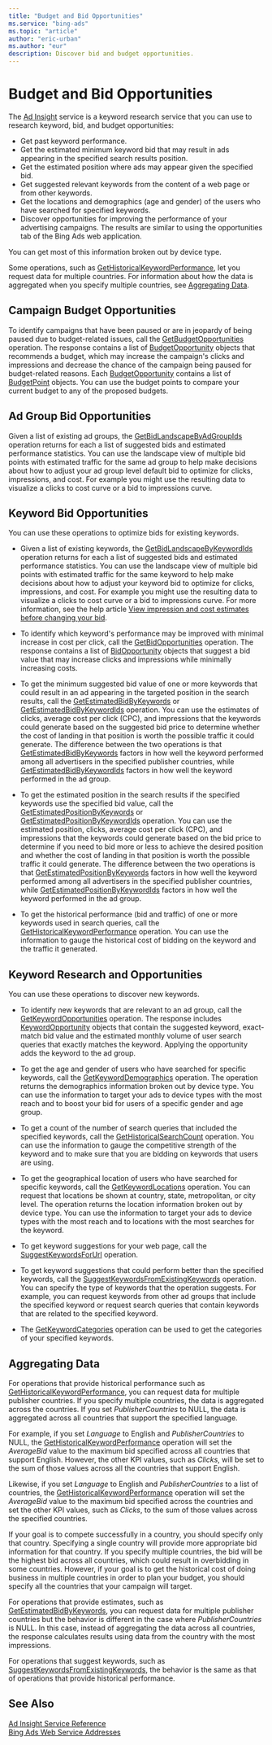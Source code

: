 ```yaml
---
title: "Budget and Bid Opportunities"
ms.service: "bing-ads"
ms.topic: "article"
author: "eric-urban"
ms.author: "eur"
description: Discover bid and budget opportunities.
---
```

# Budget and Bid Opportunities
The [Ad Insight](/binga/bingads/ad-insight-service/ad-insight-service-reference) service is a keyword research service that you can use to research keyword, bid, and budget opportunities:

-   Get past keyword performance.  
-   Get the estimated minimum keyword bid that may result in ads appearing in the specified search results position.  
-   Get the estimated position where ads may appear given the specified bid.  
-   Get suggested relevant keywords from the content of a web page or from other keywords.  
-   Get the locations and demographics (age and gender) of the users who have searched for specified keywords.  
-   Discover opportunities for improving the performance of your advertising campaigns. The results are similar to using the opportunities tab of the Bing Ads web application.  

You can get most of this information broken out by device type.

Some operations, such as [GetHistoricalKeywordPerformance](/binga/bingads/ad-insight-service/gethistoricalkeywordperformance), let you request data for multiple countries. For information about how the data is aggregated when you specify multiple countries, see [Aggregating Data](#aggregate).

## <a name="campaignopportunities"></a>Campaign Budget Opportunities
To identify campaigns that have been paused or are in jeopardy of being paused due to budget-related issues, call the [GetBudgetOpportunities](/binga/bingads/ad-insight-service/getbudgetopportunities) operation. The response contains a list of [BudgetOpportunity](/binga/bingads/ad-insight-service/budgetopportunity) objects that recommends a budget, which may increase the campaign's clicks and impressions and decrease the chance of the campaign being paused for budget-related reasons. Each [BudgetOpportunity](/binga/bingads/ad-insight-service/budgetopportunity) contains a list of [BudgetPoint](/binga/bingads/ad-insight-service/budgetpoint) objects. You can use the budget points to compare your current budget to any of the proposed budgets.

## <a name="adgroupopportunities"></a>Ad Group Bid Opportunities
Given a list of existing ad groups, the [GetBidLandscapeByAdGroupIds](/binga/bingads/ad-insight-service/getbidlandscapebyadgroupids) operation returns for each a list of suggested bids and estimated performance statistics. You can use the landscape view of multiple bid points with estimated traffic for the same ad group to help make decisions about how to adjust your ad group level default bid to optimize for clicks, impressions, and cost. For example you might use the resulting data to visualize a clicks to cost curve or a bid to impressions curve.

## <a name="keywordopportunities"></a>Keyword Bid Opportunities
You can use these operations to optimize bids for existing keywords.

-   Given a list of existing keywords, the [GetBidLandscapeByKeywordIds](/binga/bingads/ad-insight-service/getbidlandscapebykeywordids) operation returns for each a list of suggested bids and estimated performance statistics. You can use the landscape view of multiple bid points with estimated traffic for the same keyword to help make decisions about how to adjust your keyword bid to optimize for clicks, impressions, and cost. For example you might use the resulting data to visualize a clicks to cost curve or a bid to impressions curve. For more information, see the help article [View impression and cost estimates before changing your bid](http://help.bingads.microsoft.com/#apex/3/en/51096/1).

-   To identify which keyword's performance may be improved with minimal increase in cost per click, call the [GetBidOpportunities](/binga/bingads/ad-insight-service/getbidopportunities) operation. The response contains a list of [BidOpportunity](/binga/bingads/ad-insight-service/bidopportunity) objects that suggest a bid value that may increase clicks and impressions while minimally increasing costs.

-   To get the minimum suggested bid value of one or more keywords that could result in an ad appearing in the targeted position in the search results, call the [GetEstimatedBidByKeywords](/binga/bingads/ad-insight-service/getestimatedbidbykeywords) or [GetEstimatedBidByKeywordIds](/binga/bingads/ad-insight-service/getestimatedbidbykeywordids) operation. You can use the estimates of clicks, average cost per click (CPC), and impressions that the keywords could generate based on the suggested bid price to determine whether the cost of landing in that position is worth the possible traffic it could generate. The difference between the two operations is that [GetEstimatedBidByKeywords](/binga/bingads/ad-insight-service/getestimatedbidbykeywords) factors in how well the keyword performed among all advertisers in the specified publisher countries, while [GetEstimatedBidByKeywordIds](/binga/bingads/ad-insight-service/getestimatedbidbykeywordids) factors in how well the keyword performed in the ad group.

-   To get the estimated position in the search results if the specified keywords use the specified bid value, call the [GetEstimatedPositionByKeywords](/binga/bingads/ad-insight-service/getestimatedpositionbykeywords) or [GetEstimatedPositionByKeywordIds](/binga/bingads/ad-insight-service/getestimatedpositionbykeywordids) operation. You can use the estimated position, clicks, average cost per click (CPC), and impressions that the keywords could generate based on the bid price to determine if you need to bid more or less to achieve the desired position and whether the cost of landing in that position is worth the possible traffic it could generate. The difference between the two operations is that [GetEstimatedPositionByKeywords](/binga/bingads/ad-insight-service/getestimatedpositionbykeywords) factors in how well the keyword performed among all advertisers in the specified publisher countries, while [GetEstimatedPositionByKeywordIds](/binga/bingads/ad-insight-service/getestimatedpositionbykeywordids) factors in how well the keyword performed in the ad group.

-   To get the historical performance (bid and traffic) of one or more keywords used in search queries, call the [GetHistoricalKeywordPerformance](/binga/bingads/ad-insight-service/gethistoricalkeywordperformance) operation. You can use the information to gauge the historical cost of bidding on the keyword and the traffic it generated.

## <a name="keywordresearch"></a>Keyword Research and Opportunities
You can use these operations to discover new keywords.

-   To identify new keywords that are relevant to an ad group, call the [GetKeywordOpportunities](/binga/bingads/ad-insight-service/getkeywordopportunities) operation. The response includes [KeywordOpportunity](/binga/bingads/ad-insight-service/keywordopportunity) objects that contain the suggested keyword, exact-match bid value and the estimated monthly volume of user search queries that exactly matches the keyword. Applying the opportunity adds the keyword to the ad group.

-   To get the age and gender of users who have searched for specific keywords, call the [GetKeywordDemographics](/binga/bingads/ad-insight-service/getkeyworddemographics) operation. The operation returns the demographics information broken out by device type. You can use the information to target your ads to device types with the most reach and to boost your bid for users of a specific gender and age group.

-   To get a count of the number of search queries that included the specified keywords, call the [GetHistoricalSearchCount](/binga/bingads/ad-insight-service/gethistoricalsearchcount) operation. You can use the information to gauge the competitive strength of the keyword and to make sure that you are bidding on keywords that users are using.

-   To get the geographical location of users who have searched for specific keywords, call the [GetKeywordLocations](/binga/bingads/ad-insight-service/getkeywordlocations) operation. You can request that locations be shown at country, state, metropolitan, or city level. The operation returns the location information broken out by device type. You can use the information to target your ads to device types with the most reach and to locations with the most searches for the keyword.

-   To get keyword suggestions for your web page, call the [SuggestKeywordsForUrl](/binga/bingads/ad-insight-service/suggestkeywordsforurl) operation.

-   To get keyword suggestions that could perform better than the specified keywords, call the [SuggestKeywordsFromExistingKeywords](/binga/bingads/ad-insight-service/suggestkeywordsfromexistingkeywords) operation. You can specify the type of keywords that the operation suggests. For example, you can request keywords from other ad groups that include the specified keyword or request search queries that contain keywords that are related to the specified keyword.

-   The [GetKeywordCategories](/binga/bingads/ad-insight-service/getkeywordcategories) operation can be used to get the categories of your specified keywords.

## <a name="aggregate"></a>Aggregating Data
For operations that provide historical performance such as [GetHistoricalKeywordPerformance](/binga/bingads/ad-insight-service/gethistoricalkeywordperformance), you can request data for multiple publisher countries. If you specify multiple countries, the data is aggregated across the countries. If you set *PublisherCountries* to NULL, the data is aggregated across all countries that support the specified language.

For example, if you set *Language* to English and *PublisherCountries* to NULL, the [GetHistoricalKeywordPerformance](/binga/bingads/ad-insight-service/gethistoricalkeywordperformance) operation will set the *AverageBid* value to the maximum bid specified across all countries that support English. However, the other KPI values, such as *Clicks*, will be set to the sum of those values across all the countries that support English.

Likewise, if you set *Language* to English and *PublisherCountries* to a list of countries, the [GetHistoricalKeywordPerformance](/binga/bingads/ad-insight-service/gethistoricalkeywordperformance) operation will set the *AverageBid* value to the maximum bid specified across the countries and set the other KPI values, such as *Clicks*, to the sum of those values across the specified countries.

If your goal is to compete successfully in a country, you should specify only that country. Specifying a single country will provide more appropriate bid information for that country. If you specify multiple countries, the bid will be the highest bid across all countries, which could result in overbidding in some countries. However, if your goal is to get the historical cost of doing business in multiple countries in order to plan your budget, you should specify all the countries that your campaign will target.

For operations that provide estimates, such as [GetEstimatedBidByKeywords](/binga/bingads/ad-insight-service/getestimatedbidbykeywords), you can request data for multiple publisher countries but the behavior is different in the case where *PublisherCountries* is NULL. In this case, instead of aggregating the data across all countries, the response calculates results using data from the country with the most impressions.

For operations that suggest keywords, such as [SuggestKeywordsFromExistingKeywords](/binga/bingads/ad-insight-service/suggestkeywordsfromexistingkeywords), the behavior is the same as that of operations that provide historical performance.

## See Also
[Ad Insight Service Reference](/binga/bingads/ad-insight-service/ad-insight-service-reference)  
[Bing Ads Web Service Addresses](/bingads/guides/web-service-addresses)  

